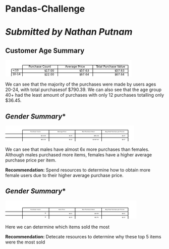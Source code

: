 # **Pandas-Challenge**
# *Submitted by Nathan Putnam* 


## **Customer Age Summary** 
![Age Summary](Images/age_summary.png)

We can see that the majority of the purchases were made by users ages 20-24, with total purchasesof $790.39. 
We can also see that the age group 40+ had the least amount of purchases with only 12 purchases totalling only $36.45. 

## *Gender Summary** 
![Gender Summary](Images/gendery_summary.png)

We can see that males have almost 6x more purchases than females.
Although males purchased more items, females have a higher average purchase price per item. 

**Recommendation:** Spend resources to determine how to obtain more female users due to their higher average purchase price. 

## *Gender Summary** 
![Most Popular Items](Images/most_popular_summary.png)

Here we can determine which items sold the most

**Recommendation:** Detecate resources to determine why these top 5 items were the most sold
